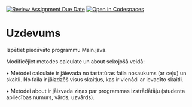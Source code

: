 [![Review Assignment Due Date](https://classroom.github.com/assets/deadline-readme-button-24ddc0f5d75046c5622901739e7c5dd533143b0c8e959d652212380cedb1ea36.svg)](https://classroom.github.com/a/9BNu5dce)
[![Open in Codespaces](https://classroom.github.com/assets/launch-codespace-7f7980b617ed060a017424585567c406b6ee15c891e84e1186181d67ecf80aa0.svg)](https://classroom.github.com/open-in-codespaces?assignment_repo_id=14295504)
# Uzdevums
Izpētiet piedāvāto programmu Main.java.

Modificējiet metodes calculate un about sekojošā veidā:

•	Metodei calculate ir jāievada no tastatūras faila nosaukums (ar ceļu) un skaitli. No faila ir jāizdzēš visus skaitļus, kas ir vienādi ar ievadīto skaitli. 

•	Metodei about ir jāizvada ziņas par programmas izstrādātāju (studenta apliecības numurs, vārds, uzvārds). 

